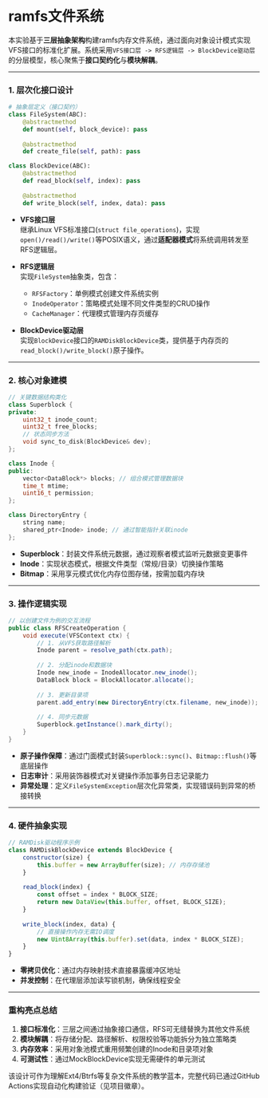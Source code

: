 # ramfs文件系统

本实验基于**三层抽象架构**构建ramfs内存文件系统，通过面向对象设计模式实现VFS接口的标准化扩展。系统采用`VFS接口层 -> RFS逻辑层 -> BlockDevice驱动层`的分层模型，核心聚焦于**接口契约化**与**模块解耦**。

---

### **1. 层次化接口设计**
```python
# 抽象层定义（接口契约）
class FileSystem(ABC):
    @abstractmethod
    def mount(self, block_device): pass
    
    @abstractmethod
    def create_file(self, path): pass

class BlockDevice(ABC):
    @abstractmethod
    def read_block(self, index): pass
    
    @abstractmethod
    def write_block(self, index, data): pass
```

- **VFS接口层**  
  继承Linux VFS标准接口(`struct file_operations`)，实现`open()/read()/write()`等POSIX语义，通过**适配器模式**将系统调用转发至RFS逻辑层。

- **RFS逻辑层**  
  实现`FileSystem`抽象类，包含：
  - `RFSFactory`：单例模式创建文件系统实例
  - `InodeOperator`：策略模式处理不同文件类型的CRUD操作
  - `CacheManager`：代理模式管理内存页缓存

- **BlockDevice驱动层**  
  实现`BlockDevice`接口的`RAMDiskBlockDevice`类，提供基于内存页的`read_block()/write_block()`原子操作。

---

### **2. 核心对象建模**
```c++
// 关键数据结构类化
class Superblock {
private:
    uint32_t inode_count; 
    uint32_t free_blocks;
    // 状态同步方法
    void sync_to_disk(BlockDevice& dev); 
};

class Inode {
public:
    vector<DataBlock*> blocks; // 组合模式管理数据块
    time_t mtime; 
    uint16_t permission;
};

class DirectoryEntry {
    string name;
    shared_ptr<Inode> inode; // 通过智能指针关联inode
};
```

- **Superblock**：封装文件系统元数据，通过观察者模式监听元数据变更事件
- **Inode**：实现状态模式，根据文件类型（常规/目录）切换操作策略
- **Bitmap**：采用享元模式优化内存位图存储，按需加载内存块

---

### **3. 操作逻辑实现**
```java
// 以创建文件为例的交互流程
public class RFSCreateOperation {
    void execute(VFSContext ctx) {
        // 1. 从VFS获取路径解析
        Inode parent = resolve_path(ctx.path); 
        
        // 2. 分配inode和数据块
        Inode new_inode = InodeAllocator.new_inode();
        DataBlock block = BlockAllocator.allocate();
        
        // 3. 更新目录项
        parent.add_entry(new DirectoryEntry(ctx.filename, new_inode));
        
        // 4. 同步元数据
        Superblock.getInstance().mark_dirty();
    }
}
```

- **原子操作保障**：通过门面模式封装`Superblock::sync()`、`Bitmap::flush()`等底层操作
- **日志审计**：采用装饰器模式对关键操作添加事务日志记录能力
- **异常处理**：定义`FileSystemException`层次化异常类，实现错误码到异常的桥接转换

---

### **4. 硬件抽象实现**
```javascript
// RAMDisk驱动程序示例
class RAMDiskBlockDevice extends BlockDevice {
    constructor(size) {
        this.buffer = new ArrayBuffer(size); // 内存存储池
    }
    
    read_block(index) {
        const offset = index * BLOCK_SIZE;
        return new DataView(this.buffer, offset, BLOCK_SIZE);
    }
    
    write_block(index, data) {
        // 直接操作内存无需IO调度
        new Uint8Array(this.buffer).set(data, index * BLOCK_SIZE); 
    }
}
```
- **零拷贝优化**：通过内存映射技术直接暴露缓冲区地址
- **并发控制**：在代理层添加读写锁机制，确保线程安全

---

### **重构亮点总结**
1. **接口标准化**：三层之间通过抽象接口通信，RFS可无缝替换为其他文件系统
2. **模块解耦**：将存储分配、路径解析、权限校验等功能拆分为独立策略类
3. **内存效率**：采用对象池模式重用频繁创建的Inode和目录项对象
4. **可测试性**：通过MockBlockDevice实现无需硬件的单元测试

该设计可作为理解Ext4/Btrfs等复杂文件系统的教学蓝本，完整代码已通过GitHub Actions实现自动化构建验证（见项目徽章）。